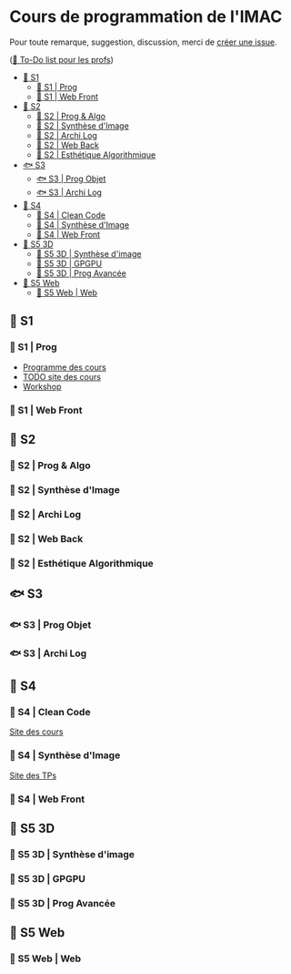# Cours de programmation de l'IMAC

Pour toute remarque, suggestion, discussion, merci de [créer une issue](https://github.com/Cours-Prog-Imac/.github/issues/new).

([📝 To-Do list pour les profs](https://github.com/orgs/Cours-Prog-Imac/projects/2))

- [🐣 S1](#-s1)
  - [🐣 S1 | Prog](#-s1--prog)
  - [🐣 S1 | Web Front](#-s1--web-front)
- [🐤 S2](#-s2)
  - [🐤 S2 | Prog \& Algo](#-s2--prog--algo)
  - [🐤 S2 | Synthèse d'Image](#-s2--synthèse-dimage)
  - [🐤 S2 |  Archi Log](#-s2---archi-log)
  - [🐤 S2 | Web Back](#-s2--web-back)
  - [🐤 S2 | Esthétique Algorithmique](#-s2--esthétique-algorithmique)
- [🐟 S3](#-s3)
  - [🐟 S3 | Prog Objet](#-s3--prog-objet)
  - [🐟 S3 | Archi Log](#-s3--archi-log)
- [🐬 S4](#-s4)
  - [🐬 S4 | Clean Code](#-s4--clean-code)
  - [🐬 S4 | Synthèse d'Image](#-s4--synthèse-dimage)
  - [🐬 S4 | Web Front](#-s4--web-front)
- [🐲 S5 3D](#-s5-3d)
  - [🐲 S5 3D | Synthèse d'image](#-s5-3d--synthèse-dimage)
  - [🐲 S5 3D | GPGPU](#-s5-3d--gpgpu)
  - [🐲 S5 3D | Prog Avancée](#-s5-3d--prog-avancée)
- [🐉 S5 Web](#-s5-web)
  - [🐉 S5 Web | Web](#-s5-web--web)


## 🐣 S1

### 🐣 S1 | Prog

- [Programme des cours](https://github.com/orgs/Cours-Prog-Imac/projects/1/views/1)
- [TODO site des cours]()
- [Workshop](https://github.com/orgs/Cours-Prog-Imac/projects/1/views/1?pane=issue&itemId=29683870)

### 🐣 S1 | Web Front

## 🐤 S2

### 🐤 S2 | Prog & Algo

### 🐤 S2 | Synthèse d'Image

### 🐤 S2 |  Archi Log

### 🐤 S2 | Web Back

### 🐤 S2 | Esthétique Algorithmique

## 🐟 S3

### 🐟 S3 | Prog Objet

### 🐟 S3 | Archi Log

## 🐬 S4

### 🐬 S4 | Clean Code

[Site des cours](https://julesfouchy.github.io/Learn--Clean-Code-With-Cpp/)

### 🐬 S4 | Synthèse d'Image

[Site des TPs](https://julesfouchy.github.io/Learn--OpenGL/)

### 🐬 S4 | Web Front

## 🐲 S5 3D

### 🐲 S5 3D | Synthèse d'image

### 🐲 S5 3D | GPGPU

### 🐲 S5 3D | Prog Avancée

## 🐉 S5 Web

### 🐉 S5 Web | Web

